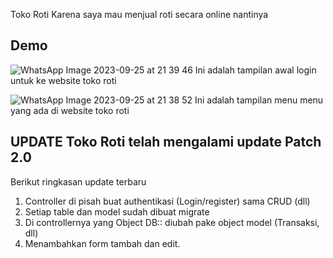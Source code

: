 Toko Roti
    Karena saya mau menjual roti secara online nantinya

## Demo


![WhatsApp Image 2023-09-25 at 21 39 46](https://github.com/afdifznsyh/tokoroti/assets/120262860/d56909d6-224a-472e-8e0d-118e8e8214a2)
Ini adalah tampilan awal login untuk ke website toko roti

![WhatsApp Image 2023-09-25 at 21 38 52](https://github.com/afdifznsyh/tokoroti/assets/120262860/ac958c81-6bc7-4589-ba16-c38f4a452171)
Ini adalah tampilan menu menu yang ada di website toko roti


## UPDATE Toko Roti telah mengalami update Patch 2.0
Berikut ringkasan update terbaru 

1. Controller di pisah buat authentikasi (Login/register) sama CRUD (dll)
2. Setiap table  dan model sudah dibuat migrate
3. Di controllernya yang Object DB:: diubah pake object model (Transaksi, dll)
4. Menambahkan form tambah dan edit.
